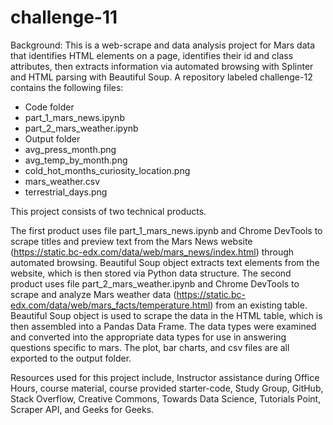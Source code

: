 # challenge-11

Background: This is a web-scrape and data analysis project for Mars data that identifies HTML elements on a page, identifies their id and class attributes, then extracts information via automated browsing with Splinter and HTML parsing with Beautiful Soup.
A repository labeled challenge-12 contains the following files:
*    Code folder
*    part_1_mars_news.ipynb
*    part_2_mars_weather.ipynb
*   Output folder
* avg_press_month.png
* avg_temp_by_month.png
* cold_hot_months_curiosity_location.png
* mars_weather.csv
* terrestrial_days.png

This project consists of two technical products. 

The first product uses file part_1_mars_news.ipynb and Chrome DevTools to scrape titles and preview text from the Mars News website (https://static.bc-edx.com/data/web/mars_news/index.html) through automated browsing. Beautiful Soup object extracts text elements from the website, which is then stored via Python data structure. 
The second product uses file part_2_mars_weather.ipynb and Chrome DevTools to scrape and analyze Mars weather data (https://static.bc-edx.com/data/web/mars_facts/temperature.html) from an existing table. Beautiful Soup object is used to scrape the data in the HTML table, which is then assembled into a Pandas Data Frame.  The data types were examined and converted into the appropriate data types for use in answering questions specific to mars. The plot, bar charts, and csv files are all exported to the output folder. 

Resources used for this project include, Instructor assistance during Office Hours, course material, course provided starter-code, Study Group, GitHub, Stack Overflow, Creative Commons, Towards Data Science, Tutorials Point, Scraper API, and Geeks for Geeks.

